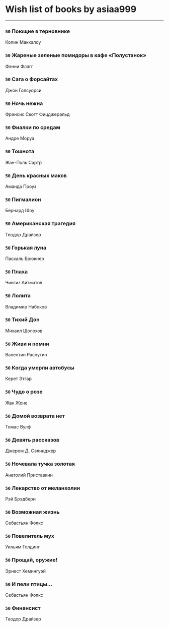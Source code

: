 # Wish list of books by asiaa999
---

### `50` Поющие в терновнике
Колин Маккалоу

### `50` Жареные зеленые помидоры в кафе «Полустанок»
Фэнни Флэгг

### `50` Сага о Форсайтах
Джон Голсуорси

### `50` Ночь нежна
Фрэнсис Скотт Фицджеральд

### `50` Фиалки по средам
Андре Моруа

### `50` Тошнота
Жан-Поль Сартр

### `50` День красных маков
Аманда Проуз

### `50` Пигмалион
Бернард Шоу

### `50` Американская трагедия
Теодор Драйзер

### `50` Горькая луна
Паскаль Брюкнер

### `50` Плаха
Чингиз Айтматов

### `50` Лолита
Владимир Набоков

### `50` Тихий Дон
Михаил Шолохов

### `50` Живи и помни
Валентин  Распутин

### `50` Когда умерли автобусы
Керет Этгар

### `50` Чудо о розе
Жан Жене

### `50` Домой возврата нет
Томас Вулф

### `50` Девять рассказов
Джером Д. Сэлинджер

### `50` Ночевала тучка золотая
Анатолий Приставкин

### `50` Лекарство от меланхолии
Рэй Брэдбери

### `50` Возможная жизнь
Себастьян Фолкс

### `50` Повелитель мух
Уильям Голдинг

### `50` Прощай, оружие!
Эрнест Хемингуэй

### `50` И пели птицы...
Себастьян Фолкс

### `50` Финансист
Теодор Драйзер

